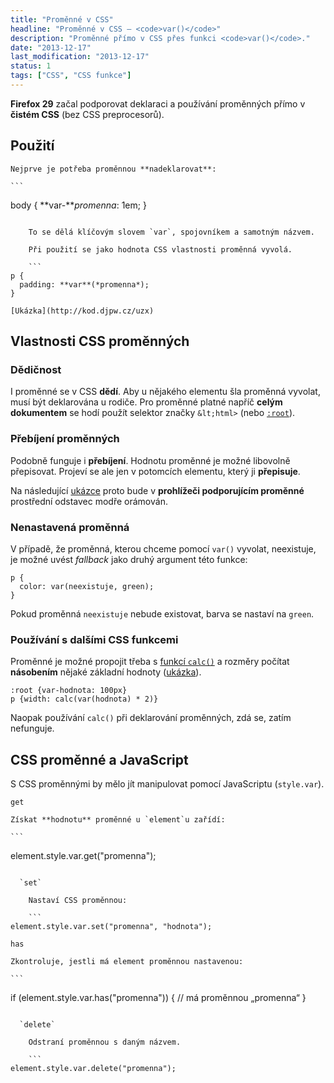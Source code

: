 ```yaml
---
title: "Proměnné v CSS"
headline: "Proměnné v CSS – <code>var()</code>"
description: "Proměnné přímo v CSS přes funkci <code>var()</code>."
date: "2013-12-17"
last_modification: "2013-12-17"
status: 1
tags: ["CSS", "CSS funkce"]
---
```


**Firefox 29** začal podporovat deklaraci a používání proměnných přímo v **čistém CSS** (bez CSS preprocesorů).

## Použití

    Nejprve je potřeba proměnnou **nadeklarovat**:

    ```
body {
  **var-***promenna*: 1em;
}
```

    To se dělá klíčovým slovem `var`, spojovníkem a samotným názvem.

    Při použití se jako hodnota CSS vlastnosti proměnná vyvolá.

    ```
p {
  padding: **var**(*promenna*);
}
```

    [Ukázka](http://kod.djpw.cz/uzx)

## Vlastnosti CSS proměnných

### Dědičnost

I proměnné se v CSS **dědí**. Aby u nějakého elementu šla proměnná vyvolat, musí být deklarována u rodiče. Pro proměnné platné napříč **celým dokumentem** se hodí použít selektor značky `&lt;html>` (nebo [`:root`](/css-selektory#korenovy)).

### Přebíjení proměnných

Podobně funguje i **přebíjení**. Hodnotu proměnné je možné libovolně přepisovat. Projeví se ale jen v potomcích elementu, který ji **přepisuje**.

Na následující [ukázce](http://kod.djpw.cz/wzx) proto bude v **prohlížeči podporujícím proměnné** prostřední odstavec modře orámován.

### Nenastavená proměnná

V případě, že proměnná, kterou chceme pomocí `var()` vyvolat, neexistuje, je možné uvést *fallback* jako druhý argument této funkce:

```
p {
  color: var(neexistuje, green);
}
```

Pokud proměnná `neexistuje` nebude existovat, barva se nastaví na `green`.

### Používání s dalšími CSS funkcemi

Proměnné je možné propojit třeba s [funkcí `calc()`](/calc) a rozměry počítat **násobením** nějaké základní hodnoty ([ukázka](http://kod.djpw.cz/aay)).

```
:root {var-hodnota: 100px}
p {width: calc(var(hodnota) * 2)}
```

Naopak používání `calc()` při deklarování proměnných, zdá se, zatím nefunguje.

## CSS proměnné a JavaScript

S CSS proměnnými by mělo jít manipulovat pomocí JavaScriptu (`style.var`).

  `get`
  
    Získat **hodnotu** proměnné u `element`u zařídí:

    ```
element.style.var.get("promenna");
```

  `set`
  
    Nastaví CSS proměnnou:

    ```
element.style.var.set("promenna", "hodnota");
```

  `has`
  
    Zkontroluje, jestli má element proměnnou nastavenou:

    ```
if (element.style.var.has("promenna")) {
  // má proměnnou „promenna“
}
```

  `delete`
  
    Odstraní proměnnou s daným názvem.

    ```
element.style.var.delete("promenna");
```